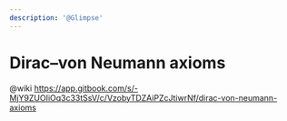 ```yaml
---
description: '@Glimpse'
---
```


# Dirac–von Neumann axioms

@wiki https://app.gitbook.com/s/-MjY9ZUOIiOq3c33tSsV/c/VzobyTDZAiPZcJtiwrNf/dirac-von-neumann-axioms

